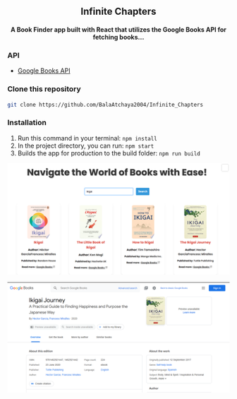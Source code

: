 



<div align="center">
  <h2 align = "center">Infinite Chapters</h2>
  <h4 align = "center">A Book Finder app built with React that utilizes the Google Books API for fetching books...</h4>

 
</div>

### API

- [Google Books API](https://developers.google.com/books/docs/v1/using)

### Clone this repository
```bash
git clone https://github.com/BalaAtchaya2004/Infinite_Chapters
```

### Installation
 1. Run this command in your terminal: ```npm install```
 2. In the project directory, you can run: ``` npm start ```
 3. Builds the app for production to the build folder: ```npm run build```


![Project Screenshot](./src/img/1.png)

![Project Screenshot](./src/img/2.png)


